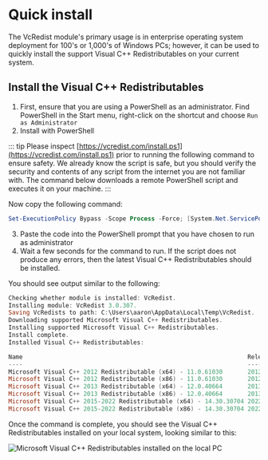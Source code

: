 # Quick install

The VcRedist module's primary usage is in enterprise operating system deployment for 100's or 1,000's of Windows PCs; however, it can be used to quickly install the support Visual C++ Redistributables on your current system.

## Install the Visual C++ Redistributables

1. First, ensure that you are using a PowerShell as an administrator. Find PowerShell in the Start menu, right-click on the shortcut and choose `Run as Administrator`
2. Install with PowerShell

::: tip
Please inspect [https://vcredist.com/install.ps1](https://vcredist.com/install.ps1) prior to running the following command to ensure safety. We already know the script is safe, but you should verify the security and contents of any script from the internet you are not familiar with. The command below downloads a remote PowerShell script and executes it on your machine.
:::

Now copy the following command:

```powershell
Set-ExecutionPolicy Bypass -Scope Process -Force; [System.Net.ServicePointManager]::SecurityProtocol = [System.Net.ServicePointManager]::SecurityProtocol -bor 3072; iex ((New-Object System.Net.WebClient).DownloadString('https://vcredist.com/install.ps1'))
```

3. Paste the code into the PowerShell prompt that you have chosen to run as administrator
4. Wait a few seconds for the command to run. If the script does not produce any errors, then the latest Visual C++ Redistributables should be installed.

You should see output similar to the following:

```powershell
Checking whether module is installed: VcRedist.
Installing module: VcRedist 3.0.307.
Saving VcRedists to path: C:\Users\aaron\AppData\Local\Temp\VcRedist.
Downloading supported Microsoft Visual C++ Redistributables.
Installing supported Microsoft Visual C++ Redistributables.
Install complete.
Installed Visual C++ Redistributables:

Name                                                               Release Architecture Version
----                                                               ------- ------------ -------
Microsoft Visual C++ 2012 Redistributable (x64) - 11.0.61030       2012    x64          11.0.61030.0
Microsoft Visual C++ 2012 Redistributable (x86) - 11.0.61030       2012    x86          11.0.61030.0
Microsoft Visual C++ 2013 Redistributable (x64) - 12.0.40664       2013    x64          12.0.40664.0
Microsoft Visual C++ 2013 Redistributable (x86) - 12.0.40664       2013    x86          12.0.40664.0
Microsoft Visual C++ 2015-2022 Redistributable (x64) - 14.30.30704 2022    x64          14.30.30704.0
Microsoft Visual C++ 2015-2022 Redistributable (x86) - 14.30.30704 2022    x86          14.30.30704.0
```

Once the command is complete, you should see the Visual C++ Redistributables installed on your local system, looking similar to this:

![Microsoft Visual C++ Redistributables installed on the local PC](/assets/images/installed2022.png)

